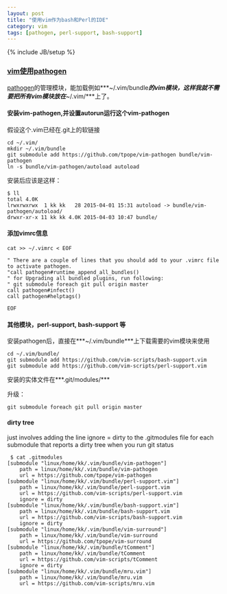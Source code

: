 ```yaml
---
layout: post
title: "使用vim作为bash和Perl的IDE"
category: vim
tags: [pathogen, perl-support, bash-support]
---
```

{% include JB/setup %}

### [vim使用pathogen](http://vimcasts.org/episodes/synchronizing-plugins-with-git-submodules-and-pathogen/)

[pathogen](https://github.com/tpope/vim-pathogen)的管理模块，能加载例如***~/.vim/bundle***的vim模块，这样我就不需要把所有vim模块放在***~/.vim/***上了。


#### 安装vim-pathogen,并设置autorun运行这个vim-pathogen

假设这个.vim已经在.git上的软链接

```
cd ~/.vim/
mkdir ~/.vim/bundle
git submodule add https://github.com/tpope/vim-pathogen bundle/vim-pathogen
ln -s bundle/vim-pathogen/autoload autoload
```

安装后应该是这样：

```
$ ll
total 4.0K
lrwxrwxrwx  1 kk kk   28 2015-04-01 15:31 autoload -> bundle/vim-pathogen/autoload/
drwxr-xr-x 11 kk kk 4.0K 2015-04-03 10:47 bundle/
```

#### 添加vimrc信息

```
cat >> ~/.vimrc < EOF

" There are a couple of lines that you should add to your .vimrc file to activate pathogen.
"call pathogen#runtime_append_all_bundles()
" for Upgrading all bundled plugins, run following:
" git submodule foreach git pull origin master
call pathogen#infect()
call pathogen#helptags()

EOF
```

#### 其他模块，perl-support, bash-support 等

安装pathogen后，直接在***~/.vim/bundle***上下载需要的vim模块来使用

```
cd ~/.vim/bundle/
git submodule add https://github.com/vim-scripts/bash-support.vim 
git submodule add https://github.com/vim-scripts/perl-support.vim
```

安装的实体文件在***.git/modules/***

升级：

```
git submodule foreach git pull origin master
```

#### dirty tree

just involves adding the line ignore = dirty to the .gitmodules file for each submodule that reports a dirty tree when you run git status

```
 $ cat .gitmodules 
[submodule "linux/home/kk/.vim/bundle/vim-pathogen"]
    path = linux/home/kk/.vim/bundle/vim-pathogen
    url = https://github.com/tpope/vim-pathogen
[submodule "linux/home/kk/.vim/bundle/perl-support.vim"]
    path = linux/home/kk/.vim/bundle/perl-support.vim
    url = https://github.com/vim-scripts/perl-support.vim
    ignore = dirty
[submodule "linux/home/kk/.vim/bundle/bash-support.vim"]
    path = linux/home/kk/.vim/bundle/bash-support.vim
    url = https://github.com/vim-scripts/bash-support.vim
    ignore = dirty
[submodule "linux/home/kk/.vim/bundle/vim-surround"]
    path = linux/home/kk/.vim/bundle/vim-surround
    url = https://github.com/tpope/vim-surround
[submodule "linux/home/kk/.vim/bundle/tComment"]
    path = linux/home/kk/.vim/bundle/tComment
    url = https://github.com/vim-scripts/tComment
    ignore = dirty
[submodule "linux/home/kk/.vim/bundle/mru.vim"]
    path = linux/home/kk/.vim/bundle/mru.vim
    url = https://github.com/vim-scripts/mru.vim
```
